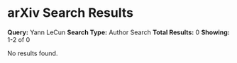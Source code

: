 # arXiv Search Results

**Query:** Yann LeCun
**Search Type:** Author Search
**Total Results:** 0
**Showing:** 1-2 of 0

No results found.
